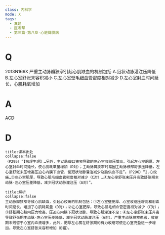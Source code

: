 ```yaml
---
class: 内科学
mode: X
tags:
  - 真题
  - 医考帮
  - 第三篇-第八章-心脏瓣膜病
---
```


# Q
2013N169X 严重主动脉瓣狭窄引起心肌缺血的机制包括
A.冠状动脉灌注压降低
B.左心室舒张末容积减小
C.左心室壁毛细血管密度相对减少
D.左心室射血时间延长，心肌耗氧增加

# A
ACD
# D
```ad-note
title:课本出处
collapse:false
（P295）“【病理生理】…另外，主动脉瓣口狭窄导致的左心室收缩压增高，引起左心室肥厚、左心室射血时间延长，使心肌耗氧量增加（D对）；主动脉瓣狭窄时常因主动脉根部舒张压降低，左心室舒张末压增高压迫心内膜下血管，使冠状动脉灌注减少及脑供血不足”。（P296）“2.心绞痛…②左心室肥厚，导致心肌毛细血管密度相对减少（C对）…④左心室舒张末压升高致舒张期主动脉-左心室压差降低，减少冠状动脉灌注压（A对）”。
```

```ad-summary
title:解析
collapse:false
主动脉瓣狭窄导致心肌缺血，引起心绞痛的机制包括：①左心室壁肥厚、心室收缩压增高和射血时间延长，增加了心肌耗氧量（D对）；②左心室肥厚，导致心肌毛细血管密度相对减少（C对）；③舒张期心腔内压力增高，压迫心内膜下冠状动脉，导致心肌灌注不足；④左心室舒张末压升高导致舒张期主动脉-左心室压差降低，减少冠状动脉灌注压（A对）。严重主动脉狭窄患者，收缩期末残留于心室内血液增多，此外，肥厚左心房在舒张期的有力收缩可使左心室充盈进一步增加，导致左心室舒张末容积增加（B错）。
```

